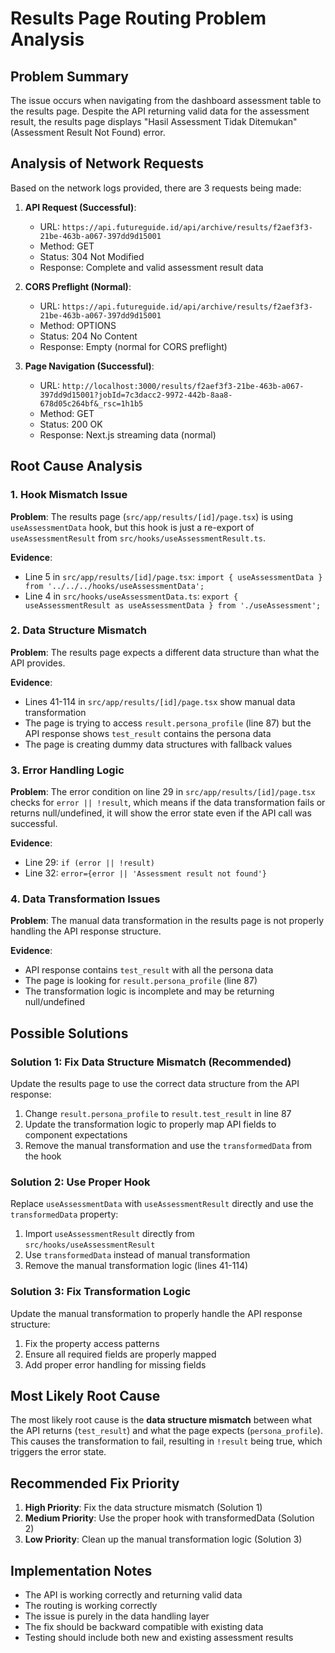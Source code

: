 # Results Page Routing Problem Analysis

## Problem Summary

The issue occurs when navigating from the dashboard assessment table to the results page. Despite the API returning valid data for the assessment result, the results page displays "Hasil Assessment Tidak Ditemukan" (Assessment Result Not Found) error.

## Analysis of Network Requests

Based on the network logs provided, there are 3 requests being made:

1. **API Request (Successful)**:
   - URL: `https://api.futureguide.id/api/archive/results/f2aef3f3-21be-463b-a067-397dd9d15001`
   - Method: GET
   - Status: 304 Not Modified
   - Response: Complete and valid assessment result data

2. **CORS Preflight (Normal)**:
   - URL: `https://api.futureguide.id/api/archive/results/f2aef3f3-21be-463b-a067-397dd9d15001`
   - Method: OPTIONS
   - Status: 204 No Content
   - Response: Empty (normal for CORS preflight)

3. **Page Navigation (Successful)**:
   - URL: `http://localhost:3000/results/f2aef3f3-21be-463b-a067-397dd9d15001?jobId=7c3dacc2-9972-442b-8aa8-678d05c264bf&_rsc=1h1b5`
   - Method: GET
   - Status: 200 OK
   - Response: Next.js streaming data (normal)

## Root Cause Analysis

### 1. Hook Mismatch Issue

**Problem**: The results page (`src/app/results/[id]/page.tsx`) is using `useAssessmentData` hook, but this hook is just a re-export of `useAssessmentResult` from `src/hooks/useAssessmentResult.ts`.

**Evidence**:
- Line 5 in `src/app/results/[id]/page.tsx`: `import { useAssessmentData } from '../../../hooks/useAssessmentData';`
- Line 4 in `src/hooks/useAssessmentData.ts`: `export { useAssessmentResult as useAssessmentData } from './useAssessment';`

### 2. Data Structure Mismatch

**Problem**: The results page expects a different data structure than what the API provides.

**Evidence**:
- Lines 41-114 in `src/app/results/[id]/page.tsx` show manual data transformation
- The page is trying to access `result.persona_profile` (line 87) but the API response shows `test_result` contains the persona data
- The page is creating dummy data structures with fallback values

### 3. Error Handling Logic

**Problem**: The error condition on line 29 in `src/app/results/[id]/page.tsx` checks for `error || !result`, which means if the data transformation fails or returns null/undefined, it will show the error state even if the API call was successful.

**Evidence**:
- Line 29: `if (error || !result)`
- Line 32: `error={error || 'Assessment result not found'}`

### 4. Data Transformation Issues

**Problem**: The manual data transformation in the results page is not properly handling the API response structure.

**Evidence**:
- API response contains `test_result` with all the persona data
- The page is looking for `result.persona_profile` (line 87)
- The transformation logic is incomplete and may be returning null/undefined

## Possible Solutions

### Solution 1: Fix Data Structure Mismatch (Recommended)

Update the results page to use the correct data structure from the API response:

1. Change `result.persona_profile` to `result.test_result` in line 87
2. Update the transformation logic to properly map API fields to component expectations
3. Remove the manual transformation and use the `transformedData` from the hook

### Solution 2: Use Proper Hook

Replace `useAssessmentData` with `useAssessmentResult` directly and use the `transformedData` property:

1. Import `useAssessmentResult` directly from `src/hooks/useAssessmentResult`
2. Use `transformedData` instead of manual transformation
3. Remove the manual transformation logic (lines 41-114)

### Solution 3: Fix Transformation Logic

Update the manual transformation to properly handle the API response structure:

1. Fix the property access patterns
2. Ensure all required fields are properly mapped
3. Add proper error handling for missing fields

## Most Likely Root Cause

The most likely root cause is the **data structure mismatch** between what the API returns (`test_result`) and what the page expects (`persona_profile`). This causes the transformation to fail, resulting in `!result` being true, which triggers the error state.

## Recommended Fix Priority

1. **High Priority**: Fix the data structure mismatch (Solution 1)
2. **Medium Priority**: Use the proper hook with transformedData (Solution 2)
3. **Low Priority**: Clean up the manual transformation logic (Solution 3)

## Implementation Notes

- The API is working correctly and returning valid data
- The routing is working correctly
- The issue is purely in the data handling layer
- The fix should be backward compatible with existing data
- Testing should include both new and existing assessment results